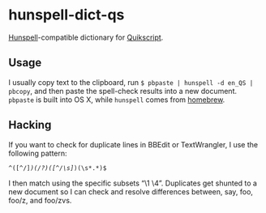# hunspell-dict-qs

[Hunspell][]-compatible dictionary for [Quikscript][].


## Usage

I usually copy text to the clipboard, run `$ pbpaste | hunspell -d en_QS | pbcopy`, and then paste the spell-check results into a new document. `pbpaste` is built into OS X, while `hunspell` comes from [homebrew](http://brew.sh/).


## Hacking

If you want to check for duplicate lines in BBEdit or TextWrangler, I use the following pattern:

<code><pre>^([^/]*)(/?)([^/\s]*)(\s*.*)$</pre></code>

I then match using the specific subsets “\1 \4”. Duplicates get shunted to a new document so I can check and resolve differences between, say, foo, foo/z, and foo/zvs.

[hunspell]: http://hunspell.sourceforge.net/
[quikscript]: http://en.wikipedia.org/wiki/Quikscript
